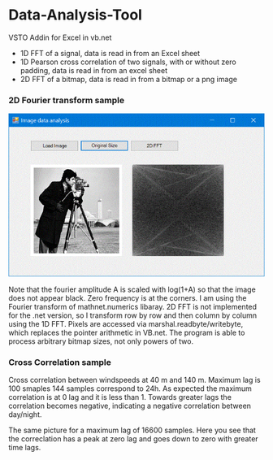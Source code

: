 # Data-Analysis-Tool
VSTO Addin for Excel in vb.net

- 1D FFT of a signal, data is read in from an Excel sheet
- 1D Pearson cross correlation of two signals, with or without zero padding, data is read in from an excel sheet
- 2D FFT of a bitmap, data is read in from a bitmap or a png image

### 2D Fourier transform sample
![2D FFT](https://github.com/Jens-Kluge/Data-Analysis-Tool/blob/master/2DFFT%20Capture.GIF)

Note that the fourier amplitude A is scaled with log(1+A) so that the image does not appear black. Zero frequency is at the corners. I am using the Fourier transform of mathnet.numerics libaray. 2D FFT is not implemented for the .net version, so I transform row by row and then column by column using the 1D FFT. Pixels are accessed via marshal.readbyte/writebyte, which replaces the pointer arithmetic in VB.net. The program is able to process arbitrary bitmap sizes, not only powers of two.

### Cross Correlation sample
Cross correlation between windspeeds at 40 m and 140 m. Maximum lag is 100 smaples 144 samples correspond to 24h. As expected the maximum correlation is at 0 lag and it is less than 1. Towards greater lags the correlation becomes negative, indicating a negative correlation between day/night.

The same picture for a maximum lag of 16600 samples. Here you see that the correclation has a peak at zero lag and goes down to zero with greater time lags.
